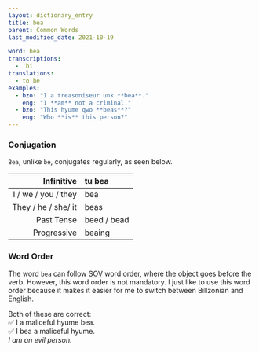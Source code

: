 ```yaml
---
layout: dictionary_entry
title: bea
parent: Common Words
last_modified_date: 2021-10-19

word: bea
transcriptions:
  - ˈbi
translations:
  - to be
examples:
  - bzo: "I a treasoniseur unk **bea**."
    eng: "I **am** not a criminal."
  - bzo: "This hyume qwo **beas**?"
    eng: "Who **is** this person?"
---
```


### Conjugation
`Bea`, unlike `be`, conjugates regularly, as seen below.

| Infinitive           | tu bea      |
|---------------------:|:------------|
| I / we / you / they  | bea         |
| They / he / she/ it  | beas        |
| Past Tense           | beed / bead |
| Progressive          | beaing      |

### Word Order
The word `bea` can follow [SOV](https://en.wikipedia.org/wiki/Subject–object–verb) word order, where the object goes before the verb. However, this word order is not mandatory. I just like to use this word order because it makes it easier for me to switch between Billzonian and English.

Both of these are correct:  
✅ I a maliceful hyume bea.  
✅ I bea a maliceful hyume.  
*I am an evil person.*